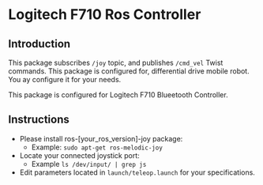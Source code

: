 # Logitech F710 Ros Controller

## Introduction

This package subscribes `/joy` topic, and publishes `/cmd_vel` Twist commands. This package is configured for, differential drive mobile robot. You ay configure it for your needs. 

This package is configured for Logitech F710 Blueetooth Controller. 

## Instructions 

* Please install ros-[your_ros_version]-joy package:
  * Example: `sudo apt-get ros-melodic-joy` 
* Locate your connected joystick port: 
  * Example `ls /dev/input/ | grep js `
* Edit parameters located in `launch/teleop.launch` for your specifications. 



